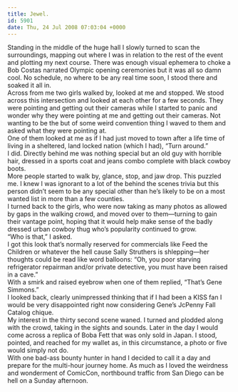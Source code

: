 ```yaml
---
title: Jewel.
id: 5901
date: Thu, 24 Jul 2008 07:03:04 +0000
---
```


Standing in the middle of the huge hall I slowly turned to scan the surroundings, mapping out where I was in relation to the rest of the event and plotting my next course. There was enough visual ephemera to choke a Bob Costas narrated Olympic opening ceremonies but it was all so damn cool. No schedule, no where to be any real time soon, I stood there and soaked it all in.  
 Across from me two girls walked by, looked at me and stopped. We stood across this intersection and looked at each other for a few seconds. They were pointing and getting out their cameras while I started to panic and wonder why they were pointing at me and getting out their cameras. Not wanting to be the but of some weird convention thing I waved to them and asked what they were pointing at.  
 One of them looked at me as if I had just moved to town after a life time of living in a sheltered, land locked nation (which I had), “Turn around.”  
 I did. Directly behind me was nothing special but an old guy with horrible hair, dressed in a sports coat and jeans combo complete with black cowboy boots.  
 More people started to walk by, glance, stop, and jaw drop. This puzzled me. I knew I was ignorant to a lot of the behind the scenes trivia but this person didn’t seem to be any special other than he’s likely to be on a most wanted list in more than a few counties.  
 I turned back to the girls, who were now taking as many photos as allowed by gaps in the walking crowd, and moved over to them—turning to gain their vantage point, hoping that it would help make sense of the badly dressed urban cowboy thug who’s popularity continued to grow.  
 “Who is that,” I asked.  
 I got this look that’s normally reserved for commercials like Feed the Children or whatever the hell cause Sally Struthers is shlepping—her thoughts could be read like word balloons: “Oh, you poor starving refrigerator repairman and/or private detective, you must have been raised in a cave.”  
 With a smirk and raised eyebrow when one of them replied, “That’s Gene Simmons.”  
 I looked back, clearly unimpressed thinking that if I had been a <span class="caps">KISS</span> fan I would be very disappointed right now considering Gene’s JcPenny Fall Catalog chique.  
 My interest in the thirty second scene waned. I turned and plodded along with the crowd, taking in the sights and sounds. Later in the day I would come across a replica of Boba Fett that was only sold in Japan. I stood, pointed, and reached for my wallet as, in this circumstance, a photo or five would simply not do.  
 With one bad-ass bounty hunter in hand I decided to call it a day and prepare for the multi-hour journey home. As much as I loved the weirdness and wonderment of ComicCon, northbound traffic from San Diego can be hell on a Sunday afternoon.


